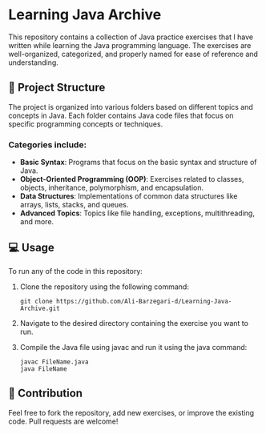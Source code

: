 # Learning Java Archive

This repository contains a collection of Java practice exercises that I have written while learning the Java programming language. The exercises are well-organized, categorized, and properly named for ease of reference and understanding.

## 📂 Project Structure

The project is organized into various folders based on different topics and concepts in Java. Each folder contains Java code files that focus on specific programming concepts or techniques.

### Categories include:
- **Basic Syntax**: Programs that focus on the basic syntax and structure of Java.
- **Object-Oriented Programming (OOP)**: Exercises related to classes, objects, inheritance, polymorphism, and encapsulation.
- **Data Structures**: Implementations of common data structures like arrays, lists, stacks, and queues.
- **Advanced Topics**: Topics like file handling, exceptions, multithreading, and more.

## 💻 Usage

To run any of the code in this repository:
1. Clone the repository using the following command:
   
   ```
   git clone https://github.com/Ali-Barzegari-d/Learning-Java-Archive.git
   ```
2. Navigate to the desired directory containing the exercise you want to run.
3. Compile the Java file using javac and run it using the java command:
 
   ```
   javac FileName.java
   java FileName
   ```
## 📝 Contribution
Feel free to fork the repository, add new exercises, or improve the existing code. Pull requests are welcome!
